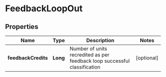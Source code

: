 

# FeedbackLoopOut


## Properties

| Name | Type | Description | Notes |
|------------ | ------------- | ------------- | -------------|
|**feedbackCredits** | **Long** | Number of units recredited as per feedback loop successful classification |  [optional] |



